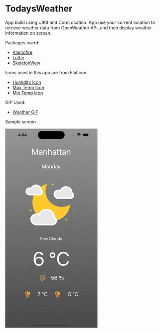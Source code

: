 # TodaysWeather
 App build using UIKit and CoreLocation. App use your current location to retrieve weather data from OpenWeather API, and then display weather information on screen.

Packages userd:
- [Alamofire](https://github.com/Alamofire/Alamofire)
- [Lottie](https://github.com/airbnb/lottie-ios)
- [SkeletonView](https://github.com/Juanpe/SkeletonView)
 
Icons used in this app are from Flaticon:
- [Humidity Icon](https://www.flaticon.com/free-icon/humidity_5664996) 
- [Max Temp Icon](https://www.flaticon.com/free-icon/temperature-control_7649409)
- [Min Temp Icon](https://www.flaticon.com/free-icon/temperature-control_7649404)

GIF Used:

- [Weather GIF](https://lottiefiles.com/vdr0uy2wwsoljqtc)

Sample screen
 
![](Assets/Screenshoot.gif)
